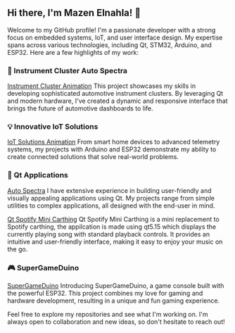 ## Hi there, I'm Mazen Elnahla! 👋

Welcome to my GitHub profile! I'm a passionate developer with a strong focus on embedded systems, IoT, and user interface design. My expertise spans across various technologies, including Qt, STM32, Arduino, and ESP32. Here are a few highlights of my work:

### 🚗 Instrument Cluster Auto Spectra
[Instrument Cluster Animation](https://raw.githubusercontent.com/yourusername/yourrepository/main/instrument_cluster_animation.svg)
This project showcases my skills in developing sophisticated automotive instrument clusters. By leveraging Qt and modern hardware, I've created a dynamic and responsive interface that brings the future of automotive dashboards to life.

### 💡 Innovative IoT Solutions
[IoT Solutions Animation](https://raw.githubusercontent.com/yourusername/yourrepository/main/iot_solutions_animation.svg)
From smart home devices to advanced telemetry systems, my projects with Arduino and ESP32 demonstrate my ability to create connected solutions that solve real-world problems.

### 🎨 Qt Applications
[Auto Spectra](https://github.com/mazenelnahla/AutoSpectra)
I have extensive experience in building user-friendly and visually appealing applications using Qt. My projects range from simple utilities to complex applications, all designed with the end-user in mind.

[Qt Spotify Mini Carthing](https://github.com/mazenelnahla/Spotify_Mini_Carthing)
Qt Spotify Mini Carthing is a mini replacement to Spotify carthing, the appilcation is made using qt5.15 which displays the currently playing song with standard playback controls. It provides an intuitive and user-friendly interface, making it easy to enjoy your music on the go.

### 🎮 SuperGameDuino
[SuperGameDuino](https://github.com/mazenelnahla/SuperGameduino)
Introducing SuperGameDuino, a game console built with the powerful ESP32. This project combines my love for gaming and hardware development, resulting in a unique and fun gaming experience.

Feel free to explore my repositories and see what I'm working on. I'm always open to collaboration and new ideas, so don't hesitate to reach out!
